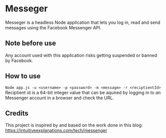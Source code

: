 # Messeger
Messeger is a headless Node application that lets you log in, read and send messages using the Facebook Messenger API.

## Note before use
Any account used with this application risks getting suspended or banned by Facebook.

## How to use
```Node app.js -u <username> -p <password> -m <message> -r <reciptientId>```
Reciptient id is a 64-bit integer value that can be aquired by logging in to an Messenger account in a browser and check the URL.

## Credits
This project is inspired by and based on the work done in this blog:
https://intuitiveexplanations.com/tech/messenger

